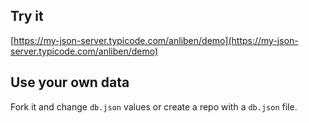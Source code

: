 ## Try it

[https://my-json-server.typicode.com/anliben/demo](https://my-json-server.typicode.com/anliben/demo)

## Use your own data

Fork it and change `db.json` values or create a repo with a `db.json` file.
